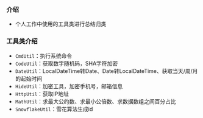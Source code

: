 ### 介绍

+ 个人工作中使用的工具类进行总结归类



### 工具类介绍

+ `CmdUtil`：执行系统命令
+ `CodeUtil`：获取数字随机码，SHA字符加密
+ `DateUtil`：LocalDateTime转Date、Date转LocalDateTime、获取当天/周/月的起始时间
+ `HideUtil`：加密工具，加密手机号，邮箱信息
+ `HttpUtil`：获取IP地址
+ `MathUtil`：求最大公约数、求最小公倍数、求数据数组之间百分占比
+ `SnowflakeUtil`：雪花算法生成id